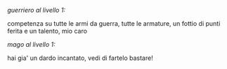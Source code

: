 *guerriero al livello 1:*

competenza su tutte le armi da guerra, tutte le armature, un fottio di punti ferita e un talento, mio caro

*mago al livello 1:*

hai gia' un dardo incantato, vedi di fartelo bastare!